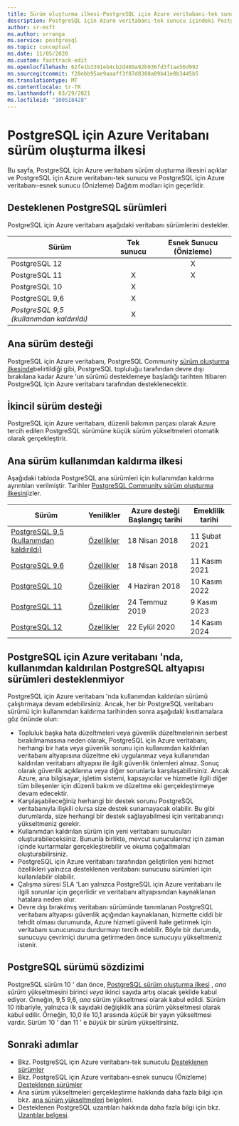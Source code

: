 ```yaml
---
title: Sürüm oluşturma ilkesi-PostgreSQL için Azure veritabanı-tek sunucu ve esnek sunucu (Önizleme)
description: PostgreSQL için Azure veritabanı-tek sunucu içindeki Postgres birincil ve ikincil sürümleri etrafında ilkeyi açıklar.
author: sr-msft
ms.author: srranga
ms.service: postgresql
ms.topic: conceptual
ms.date: 11/05/2020
ms.custom: fasttrack-edit
ms.openlocfilehash: 62fe1b3391eb4cb2d409a92b936fd3f1ae56d992
ms.sourcegitcommit: f28ebb95ae9aaaff3f87d8388a09b41e0b3445b5
ms.translationtype: MT
ms.contentlocale: tr-TR
ms.lasthandoff: 03/29/2021
ms.locfileid: "100518428"
---
```

# <a name="azure-database-for-postgresql-versioning-policy"></a>PostgreSQL için Azure Veritabanı sürüm oluşturma ilkesi

Bu sayfa, PostgreSQL için Azure veritabanı sürüm oluşturma ilkesini açıklar ve PostgreSQL için Azure veritabanı-tek sunucu ve PostgreSQL için Azure veritabanı-esnek sunucu (Önizleme) Dağıtım modları için geçerlidir.

## <a name="supported--postgresql-versions"></a>Desteklenen PostgreSQL sürümleri

PostgreSQL için Azure veritabanı aşağıdaki veritabanı sürümlerini destekler.

| Sürüm | Tek sunucu | Esnek Sunucu (Önizleme) |
| ----- | :------: | :----: |
| PostgreSQL 12 |  | X  | 
| PostgreSQL 11 | X | X |
| PostgreSQL 10 | X |  |
| PostgreSQL 9,6 | X |  |
| *PostgreSQL 9,5 (kullanımdan kaldırıldı)* | X |  |

## <a name="major-version-support"></a>Ana sürüm desteği
PostgreSQL için Azure veritabanı, PostgreSQL Community [sürüm oluşturma ilkesinde](https://www.postgresql.org/support/versioning/)belirtildiği gibi, PostgreSQL topluluğu tarafından devre dışı bırakılana kadar Azure 'un sürümü desteklemeye başladığı tarihten Itibaren PostgreSQL Için Azure veritabanı tarafından desteklenecektir.

## <a name="minor-version-support"></a>İkincil sürüm desteği
PostgreSQL için Azure veritabanı, düzenli bakımın parçası olarak Azure tercih edilen PostgreSQL sürümüne küçük sürüm yükseltmeleri otomatik olarak gerçekleştirir. 

## <a name="major-version-retirement-policy"></a>Ana sürüm kullanımdan kaldırma ilkesi
Aşağıdaki tabloda PostgreSQL ana sürümleri için kullanımdan kaldırma ayrıntıları verilmiştir. Tarihler [PostgreSQL Community sürüm oluşturma ilkesini](https://www.postgresql.org/support/versioning/)izler.

| Sürüm | Yenilikler | Azure desteği Başlangıç tarihi | Emeklilik tarihi|
| ----- | ----- | ------ | ----- |
| [PostgreSQL 9,5 (kullanımdan kaldırıldı)](https://www.postgresql.org/about/news/postgresql-132-126-1111-1016-9621-and-9525-released-2165/)| [Özellikler](https://www.postgresql.org/docs/9.5/release-9-5.html)  | 18 Nisan 2018   | 11 Şubat 2021
| [PostgreSQL 9,6](https://www.postgresql.org/about/news/postgresql-96-released-1703/) | [Özellikler](https://wiki.postgresql.org/wiki/NewIn96) | 18 Nisan 2018  | 11 Kasım 2021
| [PostgreSQL 10](https://www.postgresql.org/about/news/postgresql-10-released-1786/) | [Özellikler](https://wiki.postgresql.org/wiki/New_in_postgres_10) | 4 Haziran 2018  | 10 Kasım 2022
| [PostgreSQL 11](https://www.postgresql.org/about/news/postgresql-11-released-1894/) | [Özellikler](https://www.postgresql.org/docs/11/release-11.html) | 24 Temmuz 2019  | 9 Kasım 2023
| [PostgreSQL 12](https://www.postgresql.org/about/news/postgresql-12-released-1976/) | [Özellikler](https://www.postgresql.org/docs/12/release-12.html) | 22 Eylül 2020  | 14 Kasım 2024

## <a name="retired-postgresql-engine-versions-not-supported-in-azure-database-for-postgresql"></a>PostgreSQL için Azure veritabanı 'nda, kullanımdan kaldırılan PostgreSQL altyapısı sürümleri desteklenmiyor

PostgreSQL için Azure veritabanı 'nda kullanımdan kaldırılan sürümü çalıştırmaya devam edebilirsiniz. Ancak, her bir PostgreSQL veritabanı sürümü için kullanımdan kaldırma tarihinden sonra aşağıdaki kısıtlamalara göz önünde olun:
- Topluluk başka hata düzeltmeleri veya güvenlik düzeltmelerinin serbest bırakılmamasına neden olarak, PostgreSQL için Azure veritabanı, herhangi bir hata veya güvenlik sorunu için kullanımdan kaldırılan veritabanı altyapısına düzeltme eki uygulanmaz veya kullanımdan kaldırılan veritabanı altyapısı ile ilgili güvenlik önlemleri almaz. Sonuç olarak güvenlik açıklarına veya diğer sorunlarla karşılaşabilirsiniz. Ancak Azure, ana bilgisayar, işletim sistemi, kapsayıcılar ve hizmetle ilgili diğer tüm bileşenler için düzenli bakım ve düzeltme eki gerçekleştirmeye devam edecektir.
- Karşılaşabileceğiniz herhangi bir destek sorunu PostgreSQL veritabanıyla ilişkili olursa size destek sunamayacak olabilir. Bu gibi durumlarda, size herhangi bir destek sağlayabilmesi için veritabanınızı yükseltmeniz gerekir.
- Kullanımdan kaldırılan sürüm için yeni veritabanı sunucuları oluşturabileceksiniz. Bununla birlikte, mevcut sunucularınız için zaman içinde kurtarmalar gerçekleştirebilir ve okuma çoğaltmaları oluşturabilirsiniz.
- PostgreSQL için Azure veritabanı tarafından geliştirilen yeni hizmet özellikleri yalnızca desteklenen veritabanı sunucusu sürümleri için kullanılabilir olabilir.
- Çalışma süresi SLA 'Ları yalnızca PostgreSQL için Azure veritabanı ile ilgili sorunlar için geçerlidir ve veritabanı altyapısından kaynaklanan hatalara neden olur.  
- Devre dışı bırakılmış veritabanı sürümünde tanımlanan PostgreSQL veritabanı altyapısı güvenlik açığından kaynaklanan, hizmette ciddi bir tehdit olması durumunda, Azure hizmeti güvenli hale getirmek için veritabanı sunucunuzu durdurmayı tercih edebilir. Böyle bir durumda, sunucuyu çevrimiçi duruma getirmeden önce sunucuyu yükseltmeniz istenir.

## <a name="postgresql-version-syntax"></a>PostgreSQL sürümü sözdizimi
PostgreSQL sürüm 10 ' dan önce, [PostgreSQL sürüm oluşturma ilkesi](https://www.postgresql.org/support/versioning/) , _ana sürüm_ yükseltmesini birinci _veya_ ikinci sayıda artış olacak şekilde kabul ediyor. Örneğin, 9,5 9,6, _ana_ sürüm yükseltmesi olarak kabul edildi. Sürüm 10 itibariyle, yalnızca ilk sayıdaki değişiklik ana sürüm yükseltmesi olarak kabul edilir. Örneğin, 10,0 ile 10,1 arasında _küçük_ bir yayın yükseltmesi vardır. Sürüm 10 ' dan 11 ' e _büyük_ bir sürüm yükseltirsiniz.

## <a name="next-steps"></a>Sonraki adımlar
- Bkz. PostgreSQL için Azure veritabanı-tek sunuculu [Desteklenen sürümler](./concepts-supported-versions.md)
- Bkz. PostgreSQL için Azure veritabanı-esnek sunucu (Önizleme) [Desteklenen sürümler](flexible-server/concepts-supported-versions.md)
- Ana sürüm yükseltmeleri gerçekleştirme hakkında daha fazla bilgi için bkz. [ana sürüm yükseltmeleri](how-to-upgrade-using-dump-and-restore.md) belgeleri.
- Desteklenen PostgreSQL uzantıları hakkında daha fazla bilgi için bkz. [Uzantılar belgesi](concepts-extensions.md).
